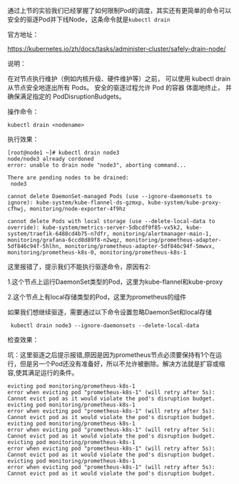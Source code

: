

通过上节的实验我们已经掌握了如何限制Pod的调度，其实还有更简单的命令可以安全的驱逐Pod并下线Node，这条命令就是`kubectl drain`

官方地址：

https://kubernetes.io/zh/docs/tasks/administer-cluster/safely-drain-node/

说明：

在对节点执行维护（例如内核升级、硬件维护等）之前， 可以使用 kubectl drain 从节点安全地逐出所有 Pods。 安全的驱逐过程允许 Pod 的容器 体面地终止， 并确保满足指定的 PodDisruptionBudgets。

操作命令：

```
kubectl drain <nodename> 
```

执行效果：

```
[root@node1 ~]# kubectl drain node3    
node/node3 already cordoned
error: unable to drain node "node3", aborting command...

There are pending nodes to be drained:
 node3
 
cannot delete DaemonSet-managed Pods (use --ignore-daemonsets to ignore): kube-system/kube-flannel-ds-gzmxp, kube-system/kube-proxy-cfhwj, monitoring/node-exporter-4f9hz

cannot delete Pods with local storage (use --delete-local-data to override): kube-system/metrics-server-5dbcdf9f85-vx5k2, kube-system/traefik-6488cd4b75-n7dfr, monitoring/alertmanager-main-1, monitoring/grafana-6ccd8d89f8-n2wqz, monitoring/prometheus-adapter-5df846c94f-5hlhn, monitoring/prometheus-adapter-5df846c94f-5mwvx, monitoring/prometheus-k8s-0, monitoring/prometheus-k8s-1
```

这里报错了，提示我们不能执行驱逐命令，原因有2:

1.这个节点上运行DaemonSet类型的Pod，这里为kube-flannel和kube-proxy

2.这个节点上有local存储类型的Pod，这里为prometheus的组件

如果我们想继续驱逐，需要通过以下命令设置忽略DaemonSet和local存储

```
 kubectl drain node3 --ignore-daemonsets --delete-local-data
```

检查效果：

坑：这里驱逐之后提示报错,原因是因为prometheus节点必须要保持有1个在运行，但是另一个Pod还没有准备好，所以不允许被删除。解决方法就是扩容或缩容,使其满足运行的条件。

```
evicting pod monitoring/prometheus-k8s-1
error when evicting pod "prometheus-k8s-1" (will retry after 5s): Cannot evict pod as it would violate the pod's disruption budget.
evicting pod monitoring/prometheus-k8s-1
error when evicting pod "prometheus-k8s-1" (will retry after 5s): Cannot evict pod as it would violate the pod's disruption budget.
evicting pod monitoring/prometheus-k8s-1
error when evicting pod "prometheus-k8s-1" (will retry after 5s): Cannot evict pod as it would violate the pod's disruption budget.
evicting pod monitoring/prometheus-k8s-1
error when evicting pod "prometheus-k8s-1" (will retry after 5s): Cannot evict pod as it would violate the pod's disruption budget.
evicting pod monitoring/prometheus-k8s-1
error when evicting pod "prometheus-k8s-1" (will retry after 5s): Cannot evict pod as it would violate the pod's disruption budget.
```
